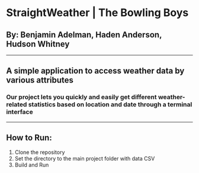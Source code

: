 
# StraightWeather | The Bowling Boys
## By: Benjamin Adelman, Haden Anderson, Hudson Whitney
----------
## A simple application to access weather data by various attributes
### Our project lets you quickly and easily get different weather-related statistics based on location and date through a terminal interface
----------
## How to Run:
1. Clone the repository
2. Set the directory to the main project folder with data CSV
3. Build and Run



